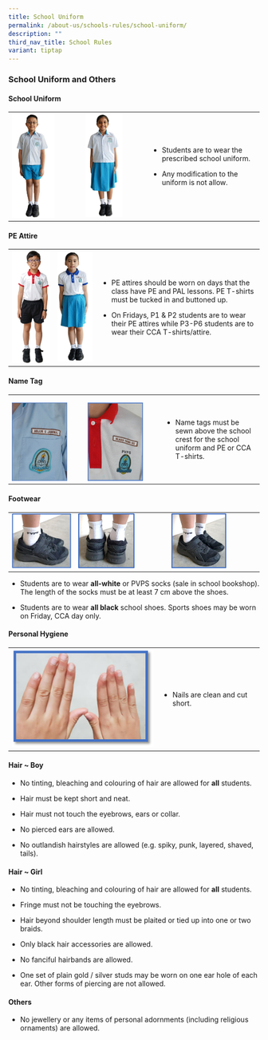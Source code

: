 ```yaml
---
title: School Uniform
permalink: /about-us/schools-rules/school-uniform/
description: ""
third_nav_title: School Rules
variant: tiptap
---
```

<h3>School Uniform and Others</h3>
<h4>School Uniform</h4>
<table>
<tbody>
<tr>
<td rowspan="1" colspan="1">
<div class="isomer-image-wrapper">
<img style="width: 65%;" height="auto" width="100%" src="/images/About%20Us/School%20Uniform%20and%20Others/Uniform_Boy.jpg">
</div>
</td>
<td rowspan="1" colspan="1">
<div class="isomer-image-wrapper">
<img style="width: 65%;" height="auto" width="100%" src="/images/About%20Us/School%20Uniform%20and%20Others/Uniform_Girl.jpg">
</div>
</td>
<td rowspan="1" colspan="1">
<ul data-tight="true" class="tight">
<li>
<p>Students are to wear the prescribed school uniform.</p>
</li>
<li>
<p>Any modification to the uniform is not allow.</p>
</li>
</ul>
</td>
</tr>
</tbody>
</table>
<h4>PE Attire</h4>
<table>
<tbody>
<tr>
<td rowspan="1" colspan="1">
<div class="isomer-image-wrapper">
<img style="width: 100%" height="auto" width="100%" src="/images/About%20Us/School%20Uniform%20and%20Others/PE_Boy.jpg">
</div>
</td>
<td rowspan="1" colspan="1">
<div class="isomer-image-wrapper">
<img style="width: 100%" height="auto" width="100%" src="/images/About%20Us/School%20Uniform%20and%20Others/PE-Girl.jpg">
</div>
</td>
<td rowspan="1" colspan="1">
<ul data-tight="true" class="tight">
<li>
<p>PE attires should be worn on days that the class have PE and PAL lessons.
PE T-shirts must be tucked in and buttoned up.</p>
</li>
<li>
<p>On Fridays, P1 &amp; P2 students are to wear their PE attires while P3-P6
students are to wear their CCA T-shirts/attire.</p>
</li>
</ul>
</td>
</tr>
</tbody>
</table>
<h4>Name Tag</h4>
<table>
<tbody>
<tr>
<td rowspan="1" colspan="1">
<p></p>
<div class="isomer-image-wrapper">
<img style="width: 80%;" height="auto" width="100%" alt="" src="/images/uniform.jpg">
</div>
</td>
<td rowspan="1" colspan="1">
<p></p>
<div class="isomer-image-wrapper">
<img style="width: 80%;" height="auto" width="100%" alt="" src="/images/PE.jpg">
</div>
</td>
<td rowspan="1" colspan="1">
<ul data-tight="true" class="tight">
<li>
<p>Name tags must be sewn above the school crest for the school uniform and
PE or CCA T-shirts.</p>
</li>
</ul>
</td>
</tr>
</tbody>
</table>
<h4>Footwear</h4>
<table>
<tbody>
<tr>
<td rowspan="1" colspan="1">
<div class="isomer-image-wrapper">
<img style="width: 100%" height="auto" width="100%" src="/images/About%20Us/School%20Uniform%20and%20Others/Footwear_1.png">
</div>
</td>
<td rowspan="1" colspan="1">
<div class="isomer-image-wrapper">
<img style="width: 65%;" height="auto" width="100%" src="/images/About%20Us/School%20Uniform%20and%20Others/Footwear_2.png">
</div>
</td>
<td rowspan="1" colspan="1">
<div class="isomer-image-wrapper">
<img style="width: 65%;" height="auto" width="100%" src="/images/About%20Us/School%20Uniform%20and%20Others/Footwear_3.png">
</div>
</td>
</tr>
</tbody>
</table>
<ul data-tight="true" class="tight">
<li>
<p>Students are to wear <strong>all-white</strong> or PVPS socks (sale in school
bookshop). The length of the socks must be at least 7 cm above the shoes.</p>
</li>
<li>
<p>Students are to wear&nbsp;<strong>all black</strong>&nbsp;school shoes.
Sports shoes may be worn on Friday, CCA day only.</p>
</li>
</ul>
<h4>Personal Hygiene</h4>
<table>
<tbody>
<tr>
<td rowspan="1" colspan="1">
<div class="isomer-image-wrapper">
<img style="width: 100%" height="auto" width="100%" src="/images/About%20Us/School%20Uniform%20and%20Others/Personal%20Hygiene.png">
</div>
</td>
<td rowspan="1" colspan="1">
<ul data-tight="true" class="tight">
<li>
<p>Nails are clean and cut short.</p>
</li>
</ul>
</td>
</tr>
</tbody>
</table>
<h4>Hair ~ Boy</h4>
<ul data-tight="true" class="tight">
<li>
<p>No tinting, bleaching and colouring of hair are allowed for&nbsp;<strong>all</strong>&nbsp;students.</p>
</li>
<li>
<p>Hair must be kept short and neat.</p>
</li>
<li>
<p>Hair must not touch the eyebrows, ears or collar.</p>
</li>
<li>
<p>No pierced ears are allowed.</p>
</li>
<li>
<p>No outlandish hairstyles are allowed&nbsp;(e.g. spiky, punk, layered,
shaved, tails).</p>
</li>
</ul>
<h4>Hair ~ Girl</h4>
<ul data-tight="true" class="tight">
<li>
<p>No tinting, bleaching and colouring of hair are allowed for&nbsp;<strong>all</strong> students.</p>
</li>
<li>
<p>Fringe must not be touching the eyebrows.</p>
</li>
<li>
<p>Hair beyond shoulder length must be plaited or tied up into one or two
braids.</p>
</li>
<li>
<p>Only black hair accessories are allowed.</p>
</li>
<li>
<p>No fanciful hairbands are allowed.</p>
</li>
<li>
<p>One set of plain gold / silver studs may be worn on one ear hole of each
ear. Other forms of piercing are not allowed.</p>
</li>
</ul>
<h4>Others</h4>
<ul data-tight="true" class="tight">
<li>
<p>No jewellery or any items of personal adornments (including religious
ornaments) are allowed.</p>
</li>
</ul>
<p></p>